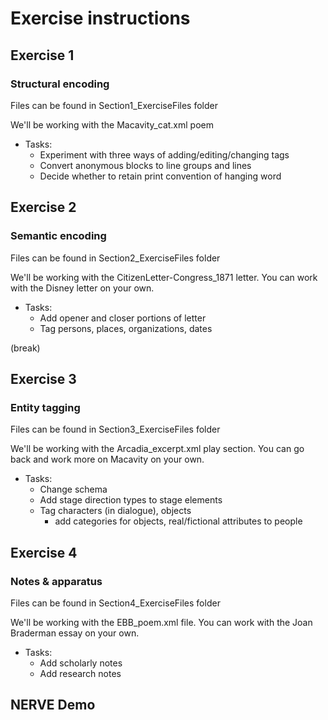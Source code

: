 # Exercise instructions

## Exercise 1
### Structural encoding
Files can be found in Section1_ExerciseFiles folder

We'll be working with the Macavity_cat.xml poem

* Tasks:
   * Experiment with three ways of adding/editing/changing tags
   * Convert anonymous blocks to line groups and lines
   * Decide whether to retain print convention of hanging word

## Exercise 2
### Semantic encoding
Files can be found in Section2_ExerciseFiles folder

We'll be working with the CitizenLetter-Congress_1871 letter. You can work with the Disney letter on your own.

* Tasks:
    * Add opener and closer portions of letter
    * Tag persons, places, organizations, dates  

(break)

## Exercise 3
### Entity tagging
Files can be found in Section3_ExerciseFiles folder

We'll be working with the Arcadia_excerpt.xml play section. You can go back and work more on Macavity on your own.

* Tasks:
    * Change schema
    * Add stage direction types to stage elements
    * Tag characters (in dialogue), objects
        * add categories for objects, real/fictional attributes to people

## Exercise 4
### Notes & apparatus
Files can be found in Section4_ExerciseFiles folder

We'll be working with the EBB_poem.xml file. You can work with the Joan Braderman essay on your own.

* Tasks:
    * Add scholarly notes
    * Add research notes
 
## NERVE Demo
